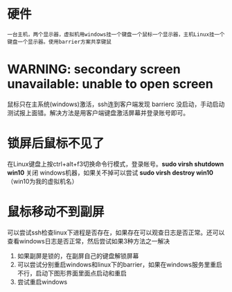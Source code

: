# 硬件

    一台主机，两个显示器，虚拟机用windows挂一个键盘一个鼠标一个显示器，主机Linux挂一个键盘一个显示器。使用barrier方案共享键鼠

# WARNING: secondary screen unavailable: unable to open screen

鼠标只在主系统(windows)激活，ssh连到客户端发现 barrierc 没启动，手动启动测试报上面错。解决方法是用客户端键盘激活屏幕并登录账号即可。
    
# 锁屏后鼠标不见了
    
在Linux键盘上按ctrl+alt+f3切换命令行模式，登录帐号。**sudo virsh shutdown win10** 关闭 windows机器，如果关不掉可以尝试  **sudo virsh destroy win10**  （win10为我的虚拟机名）
    
# 鼠标移动不到副屏

可以尝试ssh检查linux下进程是否存在，如果存在可以观查日志是否正常。还可以查看windows日志是否正常，然后尝试如果3种方法之一解决
1. 如果副屏是锁的，在副屏自己的键盘解锁屏幕
2. 可以尝试分别重启windows和linux下的barrier，如果在windows服务里重启不行，启动下图形界面里面点启动和重启
3. 尝试重启windows
